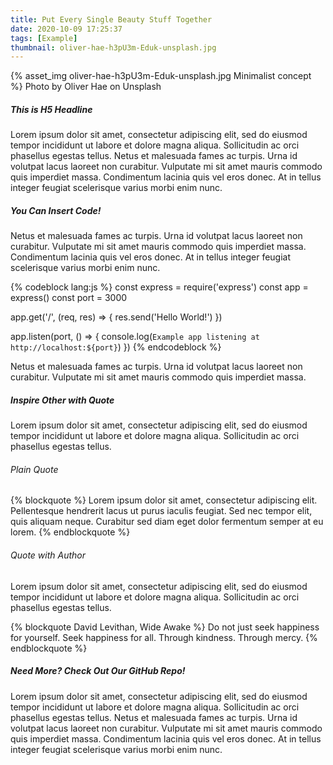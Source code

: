 ```yaml
---
title: Put Every Single Beauty Stuff Together
date: 2020-10-09 17:25:37
tags: [Example]
thumbnail: oliver-hae-h3pU3m-Eduk-unsplash.jpg
---
```


{% asset_img oliver-hae-h3pU3m-Eduk-unsplash.jpg Minimalist concept  %}
Photo by Oliver Hae on Unsplash

##### This is H5 Headline
Lorem ipsum dolor sit amet, consectetur adipiscing elit, sed do eiusmod tempor incididunt ut labore et dolore magna aliqua. Sollicitudin ac orci phasellus egestas tellus. Netus et malesuada fames ac turpis. Urna id volutpat lacus laoreet non curabitur. Vulputate mi sit amet mauris commodo quis imperdiet massa. Condimentum lacinia quis vel eros donec. At in tellus integer feugiat scelerisque varius morbi enim nunc.

##### You Can Insert Code!
Netus et malesuada fames ac turpis. Urna id volutpat lacus laoreet non curabitur. Vulputate mi sit amet mauris commodo quis imperdiet massa. Condimentum lacinia quis vel eros donec. At in tellus integer feugiat scelerisque varius morbi enim nunc.

{% codeblock lang:js %}
const express = require('express')
const app = express()
const port = 3000

app.get('/', (req, res) => {
  res.send('Hello World!')
})

app.listen(port, () => {
  console.log(`Example app listening at http://localhost:${port}`)
})
{% endcodeblock %}

Netus et malesuada fames ac turpis. Urna id volutpat lacus laoreet non curabitur. Vulputate mi sit amet mauris commodo quis imperdiet massa.

##### Inspire Other with Quote
Lorem ipsum dolor sit amet, consectetur adipiscing elit, sed do eiusmod tempor incididunt ut labore et dolore magna aliqua. Sollicitudin ac orci phasellus egestas tellus.

###### Plain Quote
{% blockquote %}
Lorem ipsum dolor sit amet, consectetur adipiscing elit. Pellentesque hendrerit lacus ut purus iaculis feugiat. Sed nec tempor elit, quis aliquam neque. Curabitur sed diam eget dolor fermentum semper at eu lorem.
{% endblockquote %}

###### Quote with Author
Lorem ipsum dolor sit amet, consectetur adipiscing elit, sed do eiusmod tempor incididunt ut labore et dolore magna aliqua. Sollicitudin ac orci phasellus egestas tellus.

{% blockquote David Levithan, Wide Awake %}
Do not just seek happiness for yourself. Seek happiness for all. Through kindness. Through mercy.
{% endblockquote %}

##### Need More? Check Out Our GitHub Repo!
Lorem ipsum dolor sit amet, consectetur adipiscing elit, sed do eiusmod tempor incididunt ut labore et dolore magna aliqua. Sollicitudin ac orci phasellus egestas tellus. Netus et malesuada fames ac turpis. Urna id volutpat lacus laoreet non curabitur. Vulputate mi sit amet mauris commodo quis imperdiet massa. Condimentum lacinia quis vel eros donec. At in tellus integer feugiat scelerisque varius morbi enim nunc.
